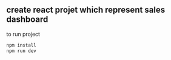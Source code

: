 ## create react projet which represent sales dashboard

to run project

```javascript
npm install
npm run dev
```